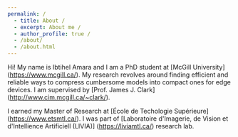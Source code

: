 ```yaml
---
permalink: /
  - title: About /
  - excerpt: About me /
  - author_profile: true /
  - /about/
  - /about.html
---
```


Hi! My name is Ibtihel Amara and I am a PhD student at [McGill University] (https://www.mcgill.ca/). 
My research revolves around finding efficient and reliable ways to compress cumbersome models into compact ones for edge devices. 
I am supervised by [Prof. James J. Clark] (http://www.cim.mcgill.ca/~clark/). 

I earned my Master of Research at [École de Techologie Supérieure] (https://www.etsmtl.ca/). I was part of [Laboratoire d'Imagerie, de Vision et d'Intellience Artificiell (LIVIA)] (https://liviamtl.ca/) research lab. 